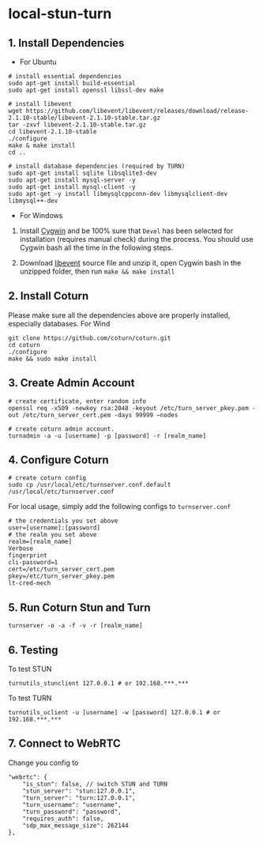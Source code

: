 # local-stun-turn

## 1. Install Dependencies

- For Ubuntu

```
# install essential dependencies
sudo apt-get install build-essential 
sudo apt-get install openssl libssl-dev make

# install libevent
wget https://github.com/libevent/libevent/releases/download/release-2.1.10-stable/libevent-2.1.10-stable.tar.gz
tar -zxvf libevent-2.1.10-stable.tar.gz
cd libevent-2.1.10-stable
./configure
make & make install
cd ..

# install database dependencies (required by TURN)
sudo apt-get install sqlite libsqlite3-dev
sudo apt-get install mysql-server -y 
sudo apt-get install mysql-client -y
sudo apt-get -y install libmysqlcppconn-dev libmysqlclient-dev libmysql++-dev 
```

- For Windows

1. Install [Cygwin](https://www.cygwin.com/) and be 100% sure that `Devel` has been selected for installation (requires manual check) during the process. You should use Cygwin bash all the time in the following steps.

2. Download [libevent](http://libevent.org/) source file and unzip it, open Cygwin bash in the unzipped folder, then run `make && make install`

## 2. Install Coturn

Please make sure all the dependencies above are properly installed, especially databases. For Wind

```
git clone https://github.com/coturn/coturn.git
cd coturn
./configure
make && sudo make install
```


## 3. Create Admin Account

```
# create certificate, enter random info
openssl req -x509 -newkey rsa:2048 -keyout /etc/turn_server_pkey.pem -out /etc/turn_server_cert.pem -days 99999 –nodes

# create coturn admin account.
turnadmin -a -u [username] -p [password] -r [realm_name]
```

## 4. Configure Coturn

```
# create coturn config
sudo cp /usr/local/etc/turnserver.conf.default /usr/local/etc/turnserver.conf
```

For local usage, simply add the following configs to `turnserver.conf`

```
# the credentials you set above
user=[username]:[password]
# the realm you set above
realm=[realm_name]
Verbose
fingerprint
cli-password=1
cert=/etc/turn_server_cert.pem
pkey=/etc/turn_server_pkey.pem
lt-cred-mech
```

## 5. Run Coturn Stun and Turn

`turnserver -o -a -f -v -r [realm_name]`

## 6. Testing 

To test STUN

```
turnutils_stunclient 127.0.0.1 # or 192.168.***.***
```

To test TURN

```
turnutils_uclient -u [username] -w [password] 127.0.0.1 # or 192.168.***.***
```

## 7. Connect to WebRTC

Change you config to 

```
"webrtc": {
    "is_stun": false, // switch STUN and TURN
    "stun_server": "stun:127.0.0.1",
    "turn_server": "turn:127.0.0.1",
    "turn_username": "username",
    "turn_password": "password",
    "requires_auth": false,
    "sdp_max_message_size": 262144
},
```







